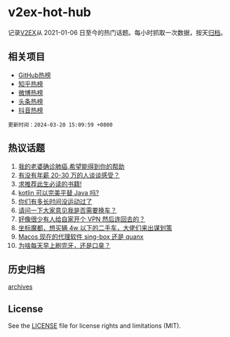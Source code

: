 # v2ex-hot-hub

 记录[V2EX](https://www.v2ex.com/)从 2021-01-06 日至今的热门话题。每小时抓取一次数据，按天[归档](archives)。
 
 ## 相关项目

- [GitHub热榜](https://github.com/lonnyzhang423/github-hot-hub)
- [知乎热榜](https://github.com/lonnyzhang423/zhihu-hot-hub)
- [微博热榜](https://github.com/lonnyzhang423/weibo-hot-hub)
- [头条热榜](https://github.com/lonnyzhang423/toutiao-hot-hub)
- [抖音热榜](https://github.com/lonnyzhang423/douyin-hot-hub)


 `更新时间：2024-03-20 15:09:59 +0800`

## 热议话题

1. [我的老婆确诊肺癌,希望能得到你的帮助](https://www.v2ex.com/t/1025234)
1. [有没有年薪 20-30 万的人谈谈感受？](https://www.v2ex.com/t/1025322)
1. [求推荐此生必读的书籍!](https://www.v2ex.com/t/1025266)
1. [kotlin 可以完美平替 Java 吗?](https://www.v2ex.com/t/1025262)
1. [你们有多长时间没运动过了](https://www.v2ex.com/t/1025312)
1. [请问一下大家意见我是否需要换车？](https://www.v2ex.com/t/1025275)
1. [好像很少有人给自家开个 VPN 然后连回去的？](https://www.v2ex.com/t/1025218)
1. [坐标魔都，想买辆 4w 以下的二手车，大佬们来出谋划策](https://www.v2ex.com/t/1025080)
1. [Macos 现在的代理软件 sing-box 还是 quanx](https://www.v2ex.com/t/1025167)
1. [为啥每天早上刷完牙，还是口臭？](https://www.v2ex.com/t/1025273)

## 历史归档

[archives](archives)

## License

See the [LICENSE](LICENSE) file for license rights and limitations (MIT).
